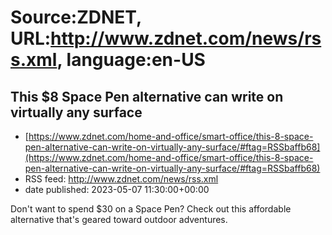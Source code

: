 # Source:ZDNET, URL:http://www.zdnet.com/news/rss.xml, language:en-US

## This $8 Space Pen alternative can write on virtually any surface
 - [https://www.zdnet.com/home-and-office/smart-office/this-8-space-pen-alternative-can-write-on-virtually-any-surface/#ftag=RSSbaffb68](https://www.zdnet.com/home-and-office/smart-office/this-8-space-pen-alternative-can-write-on-virtually-any-surface/#ftag=RSSbaffb68)
 - RSS feed: http://www.zdnet.com/news/rss.xml
 - date published: 2023-05-07 11:30:00+00:00

Don't want to spend $30 on a Space Pen? Check out this affordable alternative that's geared toward outdoor adventures.

